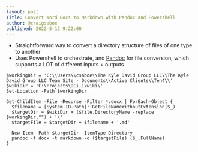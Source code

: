 ```yaml
---
layout: post
Title: Convert Word Docs to Markdown with Pandoc and Powershell
author: @craigsaboe
published: 2022-5-12 9:22:00
---
```


* Straightforward way to convert a directory structure of files of one type to another
* Uses Powershell to orchestrate, and [Pandoc](https://pandoc.org/) for file conversion, which supports a LOT of different inputs + outputs

```
$workingDir = 'C:\\Users\\csaboe\\The Kyle David Group LLC\\The Kyle David Group LLC Team Site - Documents\\Active Clients\\Ten4\\'
$wikiDir = 'C:\Projects\DCi-1\wiki\'
Set-Location -Path $workingDir

Get-ChildItem -File -Recurse -Filter *.docx | ForEach-Object {
  $filename = [System.IO.Path]::GetFileNameWithoutExtension($_)
  $targetDir = $wikiDir + ($file.DirectoryName -replace $workingDir,"") + '\'
  $targetFile = $targetDir + $filename + '.md'

  New-Item -Path $targetDir -ItemType Directory
  pandoc -f docx -t markdown -o ($targetFile) ($_.FullName)
}
```